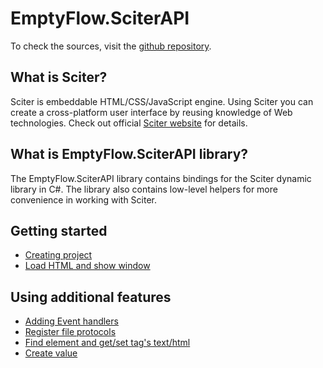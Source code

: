# EmptyFlow.SciterAPI

To check the sources, visit the [github repository](https://github.com/EmptyFlow/SciterAPI).

## What is Sciter?
Sciter is embeddable HTML/CSS/JavaScript engine. Using Sciter you can create a cross-platform user interface by reusing knowledge of Web technologies.
Check out official [Sciter website](https://sciter.com) for details.

## What is EmptyFlow.SciterAPI library?
The EmptyFlow.SciterAPI library contains bindings for the Sciter dynamic library in C#. The library also contains low-level helpers for more convenience in working with Sciter.

## Getting started

* [Creating project](creatingproject.md)
* [Load HTML and show window](loadingandrun.md)

## Using additional features

* [Adding Event handlers](eventhandlers.md)
* [Register file protocols](fileprotocols.md)
* [Find element and get/set tag's text/html](loadingandrun.md)
* [Create value](createvalue.md)
